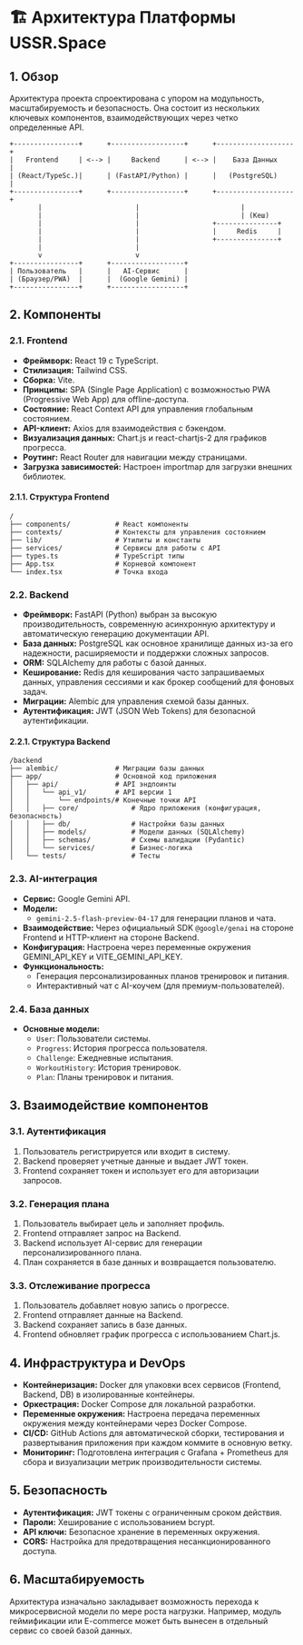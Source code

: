# 🏗️ Архитектура Платформы USSR.Space

## 1. Обзор

Архитектура проекта спроектирована с упором на модульность, масштабируемость и безопасность. Она состоит из нескольких ключевых компонентов, взаимодействующих через четко определенные API.

```
+----------------+      +------------------+      +-------------------+
|   Frontend     | <--> |     Backend      | <--> |    База Данных    |
| (React/TypeSc.)|      | (FastAPI/Python) |      |   (PostgreSQL)    |
+----------------+      +------------------+      +-------------------+
       |                       |                         |
       |                       |                         | (Кеш)
       |                       |                  +---------------+
       |                       |                  |     Redis     |
       |                       |                  +---------------+
       |                       |
       v                       v
+----------------+      +------------------+
| Пользователь   |      |   AI-Сервис      |
| (Браузер/PWA)  |      |  (Google Gemini) |
+----------------+      +------------------+
```

## 2. Компоненты

### 2.1. Frontend
*   **Фреймворк:** React 19 с TypeScript.
*   **Стилизация:** Tailwind CSS.
*   **Сборка:** Vite.
*   **Принципы:** SPA (Single Page Application) с возможностью PWA (Progressive Web App) для offline-доступа.
*   **Состояние:** React Context API для управления глобальным состоянием.
*   **API-клиент:** Axios для взаимодействия с бэкендом.
*   **Визуализация данных:** Chart.js и react-chartjs-2 для графиков прогресса.
*   **Роутинг:** React Router для навигации между страницами.
*   **Загрузка зависимостей:** Настроен importmap для загрузки внешних библиотек.

#### 2.1.1. Структура Frontend
```
/
├── components/           # React компоненты
├── contexts/             # Контексты для управления состоянием
├── lib/                  # Утилиты и константы
├── services/             # Сервисы для работы с API
├── types.ts              # TypeScript типы
├── App.tsx               # Корневой компонент
└── index.tsx             # Точка входа
```

### 2.2. Backend
*   **Фреймворк:** FastAPI (Python) выбран за высокую производительность, современную асинхронную архитектуру и автоматическую генерацию документации API.
*   **База данных:** PostgreSQL как основное хранилище данных из-за его надежности, расширяемости и поддержки сложных запросов.
*   **ORM:** SQLAlchemy для работы с базой данных.
*   **Кеширование:** Redis для кеширования часто запрашиваемых данных, управления сессиями и как брокер сообщений для фоновых задач.
*   **Миграции:** Alembic для управления схемой базы данных.
*   **Аутентификация:** JWT (JSON Web Tokens) для безопасной аутентификации.

#### 2.2.1. Структура Backend
```
/backend
├── alembic/              # Миграции базы данных
├── app/                  # Основной код приложения
│   ├── api/              # API эндпоинты
│   │   └── api_v1/       # API версии 1
│   │       └── endpoints/# Конечные точки API
│   │   ├── core/             # Ядро приложения (конфигурация, безопасность)
│   │   ├── db/               # Настройки базы данных
│   │   ├── models/           # Модели данных (SQLAlchemy)
│   │   ├── schemas/          # Схемы валидации (Pydantic)
│   │   └── services/         # Бизнес-логика
│   └── tests/                # Тесты
```

### 2.3. AI-интеграция
*   **Сервис:** Google Gemini API.
*   **Модели:**
    *   `gemini-2.5-flash-preview-04-17` для генерации планов и чата.
*   **Взаимодействие:** Через официальный SDK `@google/genai` на стороне Frontend и HTTP-клиент на стороне Backend.
*   **Конфигурация:** Настроена через переменные окружения GEMINI_API_KEY и VITE_GEMINI_API_KEY.
*   **Функциональность:**
    *   Генерация персонализированных планов тренировок и питания.
    *   Интерактивный чат с AI-коучем (для премиум-пользователей).

### 2.4. База данных
*   **Основные модели:**
    *   `User`: Пользователи системы.
    *   `Progress`: История прогресса пользователя.
    *   `Challenge`: Ежедневные испытания.
    *   `WorkoutHistory`: История тренировок.
    *   `Plan`: Планы тренировок и питания.

## 3. Взаимодействие компонентов

### 3.1. Аутентификация
1. Пользователь регистрируется или входит в систему.
2. Backend проверяет учетные данные и выдает JWT токен.
3. Frontend сохраняет токен и использует его для авторизации запросов.

### 3.2. Генерация плана
1. Пользователь выбирает цель и заполняет профиль.
2. Frontend отправляет запрос на Backend.
3. Backend использует AI-сервис для генерации персонализированного плана.
4. План сохраняется в базе данных и возвращается пользователю.

### 3.3. Отслеживание прогресса
1. Пользователь добавляет новую запись о прогрессе.
2. Frontend отправляет данные на Backend.
3. Backend сохраняет запись в базе данных.
4. Frontend обновляет график прогресса с использованием Chart.js.

## 4. Инфраструктура и DevOps

*   **Контейнеризация:** Docker для упаковки всех сервисов (Frontend, Backend, DB) в изолированные контейнеры.
*   **Оркестрация:** Docker Compose для локальной разработки.
*   **Переменные окружения:** Настроена передача переменных окружения между контейнерами через Docker Compose.
*   **CI/CD:** GitHub Actions для автоматической сборки, тестирования и развертывания приложения при каждом коммите в основную ветку.
*   **Мониторинг:** Подготовлена интеграция с Grafana + Prometheus для сбора и визуализации метрик производительности системы.

## 5. Безопасность

*   **Аутентификация:** JWT токены с ограниченным сроком действия.
*   **Пароли:** Хеширование с использованием bcrypt.
*   **API ключи:** Безопасное хранение в переменных окружения.
*   **CORS:** Настройка для предотвращения несанкционированного доступа.

## 6. Масштабируемость

Архитектура изначально закладывает возможность перехода к микросервисной модели по мере роста нагрузки. Например, модуль геймификации или E-commerce может быть вынесен в отдельный сервис со своей базой данных.
